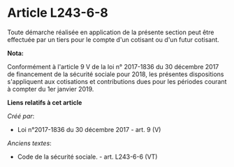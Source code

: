 # Article L243-6-8

Toute démarche réalisée en application de la présente section peut être effectuée par un tiers pour le compte d'un cotisant
ou d'un futur cotisant.

**Nota:**

Conformément à l'article 9 V de la loi n° 2017-1836 du 30 décembre 2017 de financement de la sécurité sociale pour 2018, les
présentes dispositions s'appliquent aux cotisations et contributions dues pour les périodes courant à compter du 1er janvier
2019.

**Liens relatifs à cet article**

_Créé par_:

  - Loi n°2017-1836 du 30 décembre 2017 - art. 9 (V)

_Anciens textes_:

  - Code de la sécurité sociale. - art. L243-6-6 (VT)
